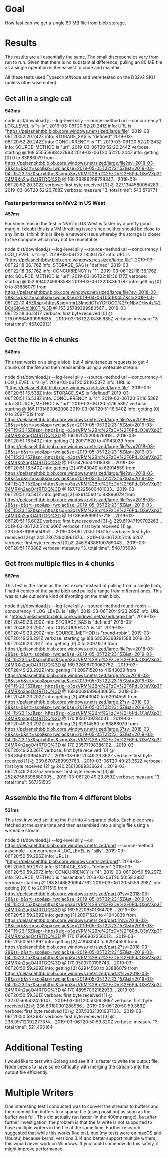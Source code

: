 # Goal

How fast can we get a single 80 MB file from blob storage.

# Results

The results are all essentially the same. The small discrepencies vary from run to run. Given that there is no substantial difference, pulling an 80 MB file as a single operation is the easiest to code and maintain.

All these tests used Typescript/Node and were tested on the D32v2 SKU (unless otherwise noted).

## Get all in a single call

**543ms**

node dist/download.js --log-level silly --source-method url --concurrency 1
LOG_LEVEL is "silly".
2019-03-06T20:52:20.241Z info: URL is "https://pelasnehtbb.blob.core.windows.net/sized/large.file".
2019-03-06T20:52:20.242Z info: STORAGE_SAS is "defined"
2019-03-06T20:52:20.242Z info: CONCURRENCY is "1".
2019-03-06T20:52:20.243Z info: SOURCE_METHOD is "url".
2019-03-06T20:52:20.244Z verbose: starting @ 168.55055898427963
2019-03-06T20:52:20.244Z info: getting [0] 0 to 83886079 from https://pelasnehtbb.blob.core.windows.net/sized/large.file?sv=2018-03-28&ss=b&srt=sco&sp=rwdlac&se=2019-05-05T22:23:15Z&st=2019-03-04T15:23:15Z&spr=https&sig=o3qzVRM%2Brd%2FzDV%2F6PdJO3eVXp3TZ4MRXn2agO4fRTDQ%3D @ 169.26386299729347...
2019-03-06T20:52:20.302Z verbose: first byte received [0] @ 227.1344580054283...
2019-03-06T20:52:20.788Z verbose: measure "3. total time": 543.579771

### Faster performance on NVv2 in US West

**457ms**

For some reason the test in NVv2 in US West is faster by a pretty good margin. I doubt this is a VM throttling issue since neither should be close to any limits, I think this is likely a network issue whereby the storage is closer to the compute which may not be repeatable.

node dist/download.js --log-level silly --source-method url --concurrency 1
LOG_LEVEL is "silly".
2019-03-06T22:18:36.175Z info: URL is "https://pelasnehtbbw.blob.core.windows.net/sized/large.file".
2019-03-06T22:18:36.176Z info: STORAGE_SAS is "defined"
2019-03-06T22:18:36.176Z info: CONCURRENCY is "1".
2019-03-06T22:18:36.176Z info: SOURCE_METHOD is "url".
2019-03-06T22:18:36.177Z verbose: starting @ 152.6940249998588
2019-03-06T22:18:36.178Z info: getting [0] 0 to 83886079 from https://pelasnehtbbw.blob.core.windows.net/sized/large.file?sv=2018-03-28&ss=b&srt=sco&sp=rwdlac&se=2019-04-06T05:10:45Z&st=2019-03-06T22:10:45Z&spr=https&sig=rmrL3ImedCTuYGFOGC%2FgNbVDHw4z%2BCaGI0vkbi3K8TI%3D @ 153.25789399980567...
2019-03-06T22:18:36.241Z verbose: first byte received [0] @ 216.09964699996635...
2019-03-06T22:18:36.635Z verbose: measure "3. total time": 457.029131

## Get the file in 4 chunks

**548ms**

This test works on a single blob, but 4 simultaneous requests to get 4 chunks of the file and then reassemble using a writeable stream.

node dist/download.js --log-level silly --source-method url --concurrency 4
LOG_LEVEL is "silly".
2019-03-06T20:51:16.537Z info: URL is "https://pelasnehtbb.blob.core.windows.net/sized/large.file".
2019-03-06T20:51:16.538Z info: STORAGE_SAS is "defined"
2019-03-06T20:51:16.538Z info: CONCURRENCY is "4".
2019-03-06T20:51:16.538Z info: SOURCE_METHOD is "url".
2019-03-06T20:51:16.539Z verbose: starting @ 166.1731480062008
2019-03-06T20:51:16.540Z info: getting [0] 0 to 20971519 from https://pelasnehtbb.blob.core.windows.net/sized/large.file?sv=2018-03-28&ss=b&srt=sco&sp=rwdlac&se=2019-05-05T22:23:15Z&st=2019-03-04T15:23:15Z&spr=https&sig=o3qzVRM%2Brd%2FzDV%2F6PdJO3eVXp3TZ4MRXn2agO4fRTDQ%3D @ 166.87075200676918...
2019-03-06T20:51:16.540Z info: getting [1] 20971520 to 41943039 from https://pelasnehtbb.blob.core.windows.net/sized/large.file?sv=2018-03-28&ss=b&srt=sco&sp=rwdlac&se=2019-05-05T22:23:15Z&st=2019-03-04T15:23:15Z&spr=https&sig=o3qzVRM%2Brd%2FzDV%2F6PdJO3eVXp3TZ4MRXn2agO4fRTDQ%3D @ 167.54765501618385...
2019-03-06T20:51:16.540Z info: getting [2] 41943040 to 62914559 from https://pelasnehtbb.blob.core.windows.net/sized/large.file?sv=2018-03-28&ss=b&srt=sco&sp=rwdlac&se=2019-05-05T22:23:15Z&st=2019-03-04T15:23:15Z&spr=https&sig=o3qzVRM%2Brd%2FzDV%2F6PdJO3eVXp3TZ4MRXn2agO4fRTDQ%3D @ 167.72225600481033...
2019-03-06T20:51:16.541Z info: getting [3] 62914560 to 83886079 from https://pelasnehtbb.blob.core.windows.net/sized/large.file?sv=2018-03-28&ss=b&srt=sco&sp=rwdlac&se=2019-05-05T22:23:15Z&st=2019-03-04T15:23:15Z&spr=https&sig=o3qzVRM%2Brd%2FzDV%2F6PdJO3eVXp3TZ4MRXn2agO4fRTDQ%3D @ 167.86505699157715...
2019-03-06T20:51:16.602Z verbose: first byte received [3] @ 229.61947199702263...
2019-03-06T20:51:16.606Z verbose: first byte received [1] @ 233.55879199504852...
2019-03-06T20:51:16.615Z verbose: first byte received [2] @ 242.73673900961876...
2019-03-06T20:51:16.620Z verbose: first byte received [0] @ 246.94386100769043...
2019-03-06T20:51:17.088Z verbose: measure "3. total time": 548.105998

## Get from multiple files in 4 chunks

**567ms**

This test is the same as the last except instead of pulling from a single blob, I had 4 copies of the same blob and pulled a range from different ones. This was to rule out some kind of throttling on the main blob.

node dist/download.js --log-level silly --source-method round-robin --concurrency 4
LOG_LEVEL is "silly".
2019-03-06T20:49:23.289Z info: URL is "https://pelasnehtbb.blob.core.windows.net/sized/large.file".
2019-03-06T20:49:23.290Z info: STORAGE_SAS is "defined"
2019-03-06T20:49:23.290Z info: CONCURRENCY is "4".
2019-03-06T20:49:23.290Z info: SOURCE_METHOD is "round-robin".
2019-03-06T20:49:23.291Z verbose: starting @ 168.68036398291588
2019-03-06T20:49:23.291Z info: getting [0] 0 to 20971519 from https://pelasnehtbb.blob.core.windows.net/sized/large.file?sv=2018-03-28&ss=b&srt=sco&sp=rwdlac&se=2019-05-05T22:23:15Z&st=2019-03-04T15:23:15Z&spr=https&sig=o3qzVRM%2Brd%2FzDV%2F6PdJO3eVXp3TZ4MRXn2agO4fRTDQ%3D @ 169.32606700062752...
2019-03-06T20:49:23.292Z info: getting [1] 20971520 to 41943039 from https://pelasnehtbb.blob.core.windows.net/sized/large.1?sv=2018-03-28&ss=b&srt=sco&sp=rwdlac&se=2019-05-05T22:23:15Z&st=2019-03-04T15:23:15Z&spr=https&sig=o3qzVRM%2Brd%2FzDV%2F6PdJO3eVXp3TZ4MRXn2agO4fRTDQ%3D @ 169.90696999430656...
2019-03-06T20:49:23.292Z info: getting [2] 41943040 to 62914559 from https://pelasnehtbb.blob.core.windows.net/sized/large.2?sv=2018-03-28&ss=b&srt=sco&sp=rwdlac&se=2019-05-05T22:23:15Z&st=2019-03-04T15:23:15Z&spr=https&sig=o3qzVRM%2Brd%2FzDV%2F6PdJO3eVXp3TZ4MRXn2agO4fRTDQ%3D @ 170.1050709784031...
2019-03-06T20:49:23.292Z info: getting [3] 62914560 to 83886079 from https://pelasnehtbb.blob.core.windows.net/sized/large.3?sv=2018-03-28&ss=b&srt=sco&sp=rwdlac&se=2019-05-05T22:23:15Z&st=2019-03-04T15:23:15Z&spr=https&sig=o3qzVRM%2Brd%2FzDV%2F6PdJO3eVXp3TZ4MRXn2agO4fRTDQ%3D @ 170.23577198386192...
2019-03-06T20:49:23.361Z verbose: first byte received [0] @ 238.88492399454117...
2019-03-06T20:49:23.362Z verbose: first byte received [1] @ 239.8707289993763...
2019-03-06T20:49:23.362Z verbose: first byte received [2] @ 240.25613099336624...
2019-03-06T20:49:23.375Z verbose: first byte received [3] @ 252.67569398880005...
2019-03-06T20:49:23.859Z verbose: measure "3. total time": 567.151505

## Assemble the file from 4 different blobs

**521ms**

This test involved splitting the file into 4 separate blobs. Each piece was fetched at the same time and then assembled into a single file using a writeable stream.

node dist/download.js --log-level silly --url https://pelasnehtbb.blob.core.windows.net/sized/part --source-method assemble --concurrency 4
LOG_LEVEL is "silly".
2019-03-06T20:50:59.296Z info: URL is "https://pelasnehtbb.blob.core.windows.net/sized/part".
2019-03-06T20:50:59.297Z info: STORAGE_SAS is "defined"
2019-03-06T20:50:59.297Z info: CONCURRENCY is "4".
2019-03-06T20:50:59.297Z info: SOURCE_METHOD is "assemble".
2019-03-06T20:50:59.298Z verbose: starting @ 168.81466200947762
2019-03-06T20:50:59.298Z info: getting [0] 0 to 20971519 from https://pelasnehtbb.blob.core.windows.net/sized/part.0?sv=2018-03-28&ss=b&srt=sco&sp=rwdlac&se=2019-05-05T22:23:15Z&st=2019-03-04T15:23:15Z&spr=https&sig=o3qzVRM%2Brd%2FzDV%2F6PdJO3eVXp3TZ4MRXn2agO4fRTDQ%3D @ 169.52206501364708...
2019-03-06T20:50:59.299Z info: getting [1] 20971520 to 41943039 from https://pelasnehtbb.blob.core.windows.net/sized/part.1?sv=2018-03-28&ss=b&srt=sco&sp=rwdlac&se=2019-05-05T22:23:15Z&st=2019-03-04T15:23:15Z&spr=https&sig=o3qzVRM%2Brd%2FzDV%2F6PdJO3eVXp3TZ4MRXn2agO4fRTDQ%3D @ 170.17966902256012...
2019-03-06T20:50:59.299Z info: getting [2] 41943040 to 62914559 from https://pelasnehtbb.blob.core.windows.net/sized/part.2?sv=2018-03-28&ss=b&srt=sco&sp=rwdlac&se=2019-05-05T22:23:15Z&st=2019-03-04T15:23:15Z&spr=https&sig=o3qzVRM%2Brd%2FzDV%2F6PdJO3eVXp3TZ4MRXn2agO4fRTDQ%3D @ 170.3503700196743...
2019-03-06T20:50:59.299Z info: getting [3] 62914560 to 83886079 from https://pelasnehtbb.blob.core.windows.net/sized/part.3?sv=2018-03-28&ss=b&srt=sco&sp=rwdlac&se=2019-05-05T22:23:15Z&st=2019-03-04T15:23:15Z&spr=https&sig=o3qzVRM%2Brd%2FzDV%2F6PdJO3eVXp3TZ4MRXn2agO4fRTDQ%3D @ 170.48957002162933...
2019-03-06T20:50:59.361Z verbose: first byte received [1] @ 232.07568502426147...
2019-03-06T20:50:59.366Z verbose: first byte received [2] @ 236.80180901288986...
2019-03-06T20:50:59.366Z verbose: first byte received [0] @ 237.53321301937103...
2019-03-06T20:50:59.368Z verbose: first byte received [3] @ 238.99712002277374...
2019-03-06T20:50:59.820Z verbose: measure "3. total time": 521.496164

# Additional Testing

I would like to test with Golang and see if it is faster to write the output file. Node seems to have some difficulty with merging the streams into the output file efficiently.

# Multiple Writers

One interesting test I conducted was to convert the streams to buffers and then commit the buffers to a sparse file (using position) as soon as the buffer was full. This did actually run faster (in the 400ms range), but after further investigation, the problem is that the fs.write is not supported to have multiple writers in the file at the same time. Further research suggested that while this works fine on Linux (my tests were on macOS and Ubuntu) because kernal versions 3.14 and better support multiple writers, this would never work on Windows. If you could somehow do this safely, it might improve performance.
